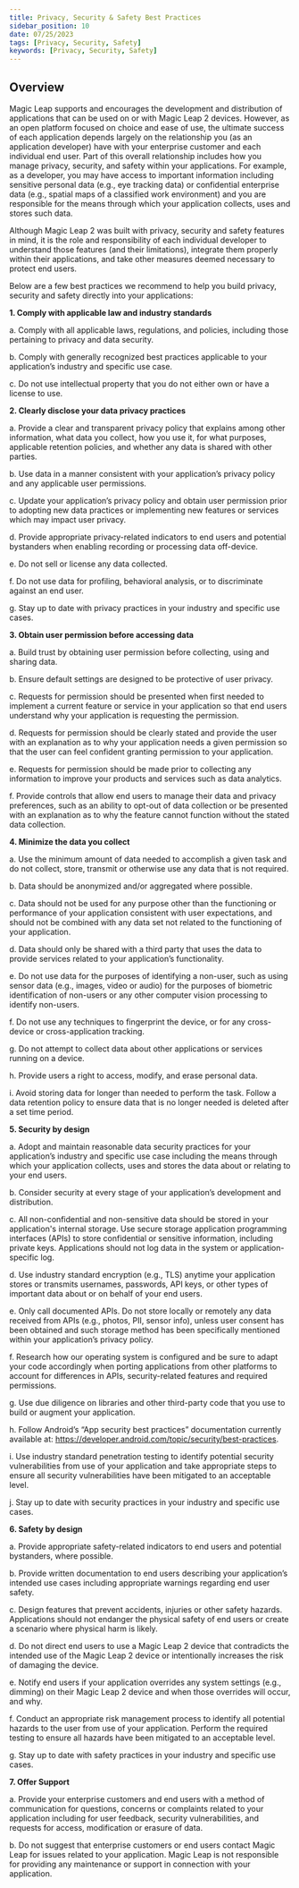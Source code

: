 ```yaml
---
title: Privacy, Security & Safety Best Practices
sidebar_position: 10
date: 07/25/2023
tags: [Privacy, Security, Safety]
keywords: [Privacy, Security, Safety]
---
```


## Overview

Magic Leap supports and encourages the development and distribution of applications that can be used on or with Magic Leap 2 devices. However, as an open platform focused on choice and ease of use, the ultimate success of each application depends largely on the relationship you (as an application developer) have with your enterprise customer and each individual end user. Part of this overall relationship includes how you manage privacy, security, and safety within your applications. For example, as a developer, you may have access to important information including sensitive personal data (e.g., eye tracking data) or confidential enterprise data (e.g., spatial maps of a classified work environment) and you are responsible for the means through which your application collects, uses and stores such data.

Although Magic Leap 2 was built with privacy, security and safety features in mind, it is the role and responsibility of each individual developer to understand those features (and their limitations), integrate them properly within their applications, and take other measures deemed necessary to protect end users.

Below are a few best practices we recommend to help you build privacy, security and safety directly into your applications:

**1. Comply with applicable law and industry standards**
  
  a.  Comply with all applicable laws, regulations, and policies, including those pertaining to privacy and data security.
  
  b.  Comply with generally recognized best practices applicable to your application’s industry and specific use case.
 
  c.  Do not use intellectual property that you do not either own or have a license to use.

**2. Clearly disclose your data privacy practices**
  
   a. Provide a clear and transparent privacy policy that explains among other information, what data you collect, how you use it, for what purposes, applicable retention policies, and whether any data is shared with other parties.
  
   b. Use data in a manner consistent with your application’s privacy policy and any applicable user permissions.
  
   c. Update your application’s privacy policy and obtain user permission prior to adopting new data practices or implementing new features or services which may impact user privacy.
  
   d. Provide appropriate privacy-related indicators to end users and potential bystanders when enabling recording or processing data off-device.
  
   e. Do not sell or license any data collected.
  
   f. Do not use data for profiling, behavioral analysis, or to discriminate against an end user.
  
   g. Stay up to date with privacy practices in your industry and specific use cases.

**3. Obtain user permission before accessing data**
 
   a. Build trust by obtaining user permission before collecting, using and sharing data.

   b. Ensure default settings are designed to be protective of user privacy.
  
   c. Requests for permission should be presented when first needed to implement a current feature or service in your application so that end users understand why your application is requesting the permission.
  
   d. Requests for permission should be clearly stated and provide the user with an explanation as to why your application needs a given permission so that the user can feel confident granting permission to your application.
  
   e. Requests for permission should be made prior to collecting any information to improve your products and services such as data analytics.
  
   f. Provide controls that allow end users to manage their data and privacy preferences, such as an ability to opt-out of data collection or be presented with an explanation as to why the feature cannot function without the stated data collection.

**4. Minimize the data you collect**
  
   a. Use the minimum amount of data needed to accomplish a given task and do not collect, store, transmit or otherwise use any data that is not required.
  
   b. Data should be anonymized and/or aggregated where possible.
  
   c. Data should not be used for any purpose other than the functioning or performance of your application consistent with user expectations, and should not be combined with any data set not related to the functioning of your application.
  
   d. Data should only be shared with a third party that uses the data to provide services related to your application’s functionality.
  
   e. Do not use data for the purposes of identifying a non-user, such as using sensor data (e.g., images, video or audio) for the purposes of biometric identification of non-users or any other computer vision processing to identify non-users.
  
   f. Do not use any techniques to fingerprint the device, or for any cross-device or cross-application tracking.
  
   g. Do not attempt to collect data about other applications or services running on a device.
  
   h. Provide users a right to access, modify, and erase personal data.
  
   i. Avoid storing data for longer than needed to perform the task. Follow a data retention policy to ensure data that is no longer needed is deleted after a set time period. 

**5. Security by design**

   a. Adopt and maintain reasonable data security practices for your application’s industry and specific use case including the means through which your application collects, uses and stores the data about or relating to your end users.
 
   b. Consider security at every stage of your application’s development and distribution.
 
   c. All non-confidential and non-sensitive data should be stored in your application's internal storage. Use secure storage application programming interfaces (APIs) to store confidential or sensitive information, including private keys. Applications should not log data in the system or application-specific log.
 
   d. Use industry standard encryption (e.g., TLS) anytime your application stores or transmits usernames, passwords, API keys, or other types of important data about or on behalf of your end users.
  
   e. Only call documented APIs. Do not store locally or remotely any data received from APIs (e.g., photos, PII, sensor info), unless user consent has been obtained and such storage method has been specifically mentioned within your application’s privacy policy.
  
   f. Research how our operating system is configured and be sure to adapt your code accordingly when porting applications from other platforms to account for differences in APIs, security-related features and required permissions.
  
   g. Use due diligence on libraries and other third-party code that you use to build or augment your application.
  
   h. Follow Android’s “App security best practices” documentation currently available at: https://developer.android.com/topic/security/best-practices.
  
   i. Use industry standard penetration testing to identify potential security vulnerabilities from use of your application and take appropriate steps to ensure all security vulnerabilities have been mitigated to an acceptable level.
  
   j. Stay up to date with security practices in your industry and specific use cases.

**6. Safety by design**
  
   a. Provide appropriate safety-related indicators to end users and potential bystanders, where possible.
  
   b. Provide written documentation to end users describing your application’s intended use cases including appropriate warnings regarding end user safety. 
  
   c. Design features that prevent accidents, injuries or other safety hazards. Applications should not endanger the physical safety of end users or create a scenario where physical harm is likely. 
  
   d. Do not direct end users to use a Magic Leap 2 device that contradicts the intended use of the Magic Leap 2 device or intentionally increases the risk of damaging the device.
  
   e. Notify end users if your application overrides any system settings (e.g., dimming) on their Magic Leap 2 device and when those overrides will occur, and why.
  
   f. Conduct an appropriate risk management process to identify all potential hazards to the user from use of your application. Perform the required testing to ensure all hazards have been mitigated to an acceptable level.
  
   g. Stay up to date with safety practices in your industry and specific use cases.

**7. Offer Support**
  
   a. Provide your enterprise customers and end users with a method of communication for questions, concerns or complaints related to your application including for user feedback, security vulnerabilities, and requests for access, modification or erasure of data. 
  
   b. Do not suggest that enterprise customers or end users contact Magic Leap for issues related to your application. Magic Leap is not responsible for providing any maintenance or support in connection with your application.

